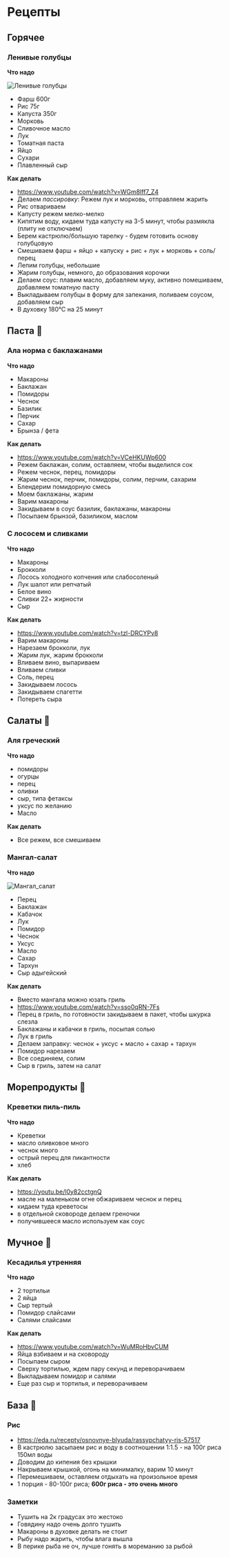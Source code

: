 # Рецепты

## Горячее

### Ленивые голубцы

**Что надо**

![Ленивые голубцы](./Ленивые_голубцы.jpg)

- Фарш 600г
- Рис 75г
- Капуста 350г
- Морковь
- Сливочное масло
- Лук
- Томатная паста
- Яйцо
- Сухари
- Плавленный сыр

**Как делать**

- https://www.youtube.com/watch?v=WGm8lff7_Z4
- Делаем _пассировку_: Режем лук и морковь, отправляем жарить
- Рис отвариваем
- Капусту режем мелко-мелко
- Кипятим воду, кидаем туда капусту на 3-5 минут, чтобы размякла (плиту не отключаем)
- Берем кастрюлю/большую тарелку - будем готовить основу голубцовую
- Смешиваем фарш + яйцо + капуску + рис + лук + морковь + соль/перец
- Лепим голубцы, небольшие
- Жарим голубцы, немного, до образования корочки
- Делаем соус: плавим масло, добавляем муку, активно помешиваем, добавляем томатную пасту
- Выкладываем голубцы в форму для запекания, поливаем соусом, добавляем сыр
- В духовку 180℃ на 25 минут

## Паста 🍝

### Ала норма с баклажанами

**Что надо**

- Макароны
- Баклажан
- Помидоры
- Чеснок
- Базилик
- Перчик
- Сахар
- Брынза / фета

**Как делать**

- https://www.youtube.com/watch?v=VCeHKUWp600
- Режем баклажан, солим, оставляем, чтобы выделился сок
- Режем чеснок, перец, помидоры
- Жарим чеснок, перчик, помидоры, солим, перчим, сахарим
- Блендерим помидорную смесь
- Моем баклажаны, жарим
- Варим макароны
- Закидываем в соус базилик, баклажаны, макароны
- Посыпаем брынзой, базиликом, маслом

### С лососем и сливками

**Что надо**

- Макароны
- Брокколи
- Лосось холодного копчения или слабосоленый
- Лук шалот или репчатый
- Белое вино
- Сливки 22+ жирности
- Сыр

**Как делать**

- https://www.youtube.com/watch?v=tzl-DRCYPv8
- Варим макароны
- Нарезаем брокколи, лук
- Жарим лук, жарим брокколи
- Вливаем вино, выпариваем
- Вливаем сливки
- Соль, перец
- Закидываем лосось
- Закидываем спагетти
- Потереть сыра

## Салаты 🥗

### Аля греческий

**Что надо**

- помидоры
- огурцы
- перец
- оливки
- сыр, типа фетаксы
- уксус по желанию
- Масло

**Как делать**

- Все режем, все смешиваем

### Мангал-салат

**Что надо**

![Мангал_салат](./Мангал_салат.jpg)

- Перец
- Баклажан
- Кабачок
- Лук
- Помидор
- Чеснок
- Уксус
- Масло
- Сахар
- Тархун
- Сыр адыгейский

**Как делать**

- Вместо мангала можно юзать гриль
- https://www.youtube.com/watch?v=sso0qRN-7Fs
- Перец в гриль, по готовности закидываем в пакет, чтобы шкурка слезла
- Баклажаны и кабачки в гриль, посыпая солью
- Лук в гриль
- Делаем заправку: чеснок + уксус + масло + сахар + тархун
- Помидор нарезаем
- Все соединяем, солим
- Сыр в гриль, затем на салат

## Морепродукты 🍤

### Креветки пиль-пиль

**Что надо**

- Креветки
- масло оливковое много
- чеснок много
- острый перец для пикантности
- хлеб

**Как делать**

- https://youtu.be/l0y82cctgnQ
- масле на маленьком огне обжариваем чеснок и перец
- кидаем туда креветосы
- в отдельной сковороде делаем греночки
- получившееся масло используем как соус

## Мучное 🥪

### Кесадилья утренняя

**Что надо**

- 2 тортильи
- 2 яйца
- Сыр тертый
- Помидор слайсами
- Салями слайсами

**Как делать**

- https://www.youtube.com/watch?v=WuMRoHbvCUM
- Яйца взбиваем и на сковороду
- Посыпаем сыром
- Сверху тортилью, ждем пару секунд и переворачиваем
- Выкладываем помидор и салями
- Еще раз сыр и тортилья, и переворачиваем

## База 🏫

### Рис

- https://eda.ru/recepty/osnovnye-blyuda/rassypchatyy-ris-57517
- В кастрюлю засыпаем рис и воду в соотношении 1:1.5 - на 100г риса 150мл воды
- Доводим до кипения без крышки
- Накрываем крышкой, огонь на минималку, варим 10 минут
- Перемешиваем, оставляем отдыхать на произольное время
- 1 порция - 80-100г риса; **600г риса - это очень много**

### Заметки

- Тушить на 2к градусах это жестоко
- Говядину надо очень долго тушить
- Макароны в духовке делать не стоит
- Рыбу надо жарить, чтобы влага вышла
- В перике рыба не оч, лучше гонять в мореманию за рыбой

